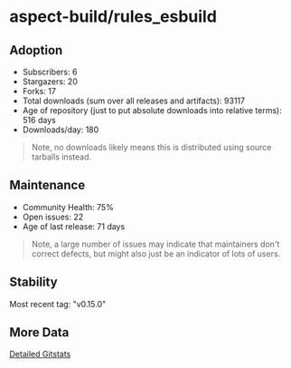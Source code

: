 # aspect-build/rules_esbuild

## Adoption

- Subscribers: 6
- Stargazers: 20
- Forks: 17
- Total downloads (sum over all releases and artifacts): 93117
- Age of repository (just to put absolute downloads into relative terms): 516 days
- Downloads/day: 180

> Note, no downloads likely means this is distributed using source tarballs instead.

## Maintenance

- Community Health: 75%
- Open issues: 22
- Age of last release: 71 days

> Note, a large number of issues may indicate that maintainers don't correct defects, but might also
> just be an indicator of lots of users.

## Stability

Most recent tag: "v0.15.0"

## More Data

[Detailed Gitstats](/bazel-catalog/gitstats/aspect-build/rules_esbuild)

